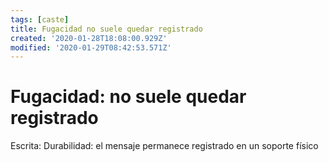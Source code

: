```yaml
---
tags: [caste]
title: Fugacidad no suele quedar registrado
created: '2020-01-28T18:08:00.929Z'
modified: '2020-01-29T08:42:53.571Z'
---
```


# Fugacidad: no suele quedar registrado

Escrita: Durabilidad: el mensaje permanece registrado en un soporte físico
